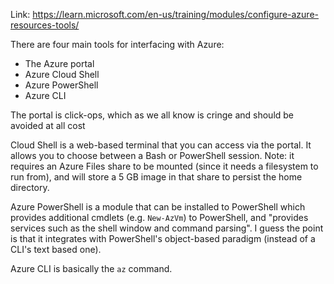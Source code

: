 Link: https://learn.microsoft.com/en-us/training/modules/configure-azure-resources-tools/

There are four main tools for interfacing with Azure:
- The Azure portal
- Azure Cloud Shell
- Azure PowerShell
- Azure CLI

The portal is click-ops, which as we all know is cringe and should be avoided at all cost

Cloud Shell is a web-based terminal that you can access via the portal. It allows you to choose
between a Bash or PowerShell session. Note: it requires an Azure Files share to be mounted (since it
needs a filesystem to run from), and will store a 5 GB image in that share to persist the home
directory.

Azure PowerShell is a module that can be installed to PowerShell which provides additional cmdlets
(e.g. `New-AzVm`) to PowerShell, and "provides services such as the shell window and command
parsing". I guess the point is that it integrates with PowerShell's object-based paradigm (instead
of a CLI's text based one).

Azure CLI is basically the `az` command.
